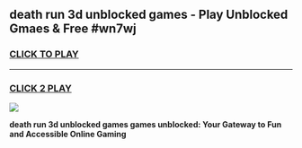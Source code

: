 
## death run 3d unblocked games - Play Unblocked Gmaes & Free #wn7wj
<h3>
<a href="https://premium.freeplayer.one?title=death_run_3d_unblocked_games&ref=03M">CLICK TO PLAY</a></h3>
<hr>

<h3>
<a href="https://premium.freeplayer.one?title=death_run_3d_unblocked_games&ref=03M">CLICK 2 PLAY</a>
  
</h3>

<a href="https://premium.freeplayer.one?title=death_run_3d_unblocked_games&ref=03M"><img src="https://clearcache.store/games.png"></a>


**death run 3d unblocked games games unblocked: Your Gateway to Fun and Accessible Online Gaming**
